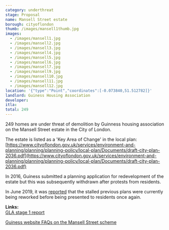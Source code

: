 ```yaml
---
category: underthreat
stage: Proposal
name: Mansell Street estate
borough: cityoflondon
thumb: /images/mansell1thumb.jpg
images:
  - /images/mansell1.jpg
  - /images/mansell2.jpg
  - /images/mansell3.jpg
  - /images/mansell4.jpg
  - /images/mansell5.jpg
  - /images/mansell6.jpg
  - /images/mansell7.jpg
  - /images/mansell9.jpg
  - /images/mansell10.jpg
  - /images/mansell11.jpg
  - /images/mansell12.jpg
location: '{"type":"Point","coordinates":[-0.073840,51.512782]}'
landlord: Guiness Housing Association
developer:
itla:
total: 249
---
```

249 homes are under threat of demolition by Guinness housing association on the Mansell Street estate in the City of London.

The estate is listed as a 'Key Area of Change' in the local plan: [https://www.cityoflondon.gov.uk/services/environment-and-planning/planning/planning-policy/local-plan/Documents/draft-city-plan-2036.pdf](https://www.cityoflondon.gov.uk/services/environment-and-planning/planning/planning-policy/local-plan/Documents/draft-city-plan-2036.pdf)

In 2016, Guiness submitted a planning application for redevelopment of the estate but this was subsequently withdrawn after protests from residents.

In June 2019, it was [reported](https://www.citymatters.london/mansell-street-estate-residents-must-final-say/) that the stalled previous plans were currently being reworked before being presented to residents once again.

__Links:__  
[GLA stage 1 report](https://www.london.gov.uk/what-we-do/planning/planning-applications-and-decisions/planning-application-search/mansell-street-estate-haydon-sqaure)

[Guiness website FAQs on the Mansell Street scheme](https://www.guinnesspartnership.com/case-study/mansell-street-city-london/)


